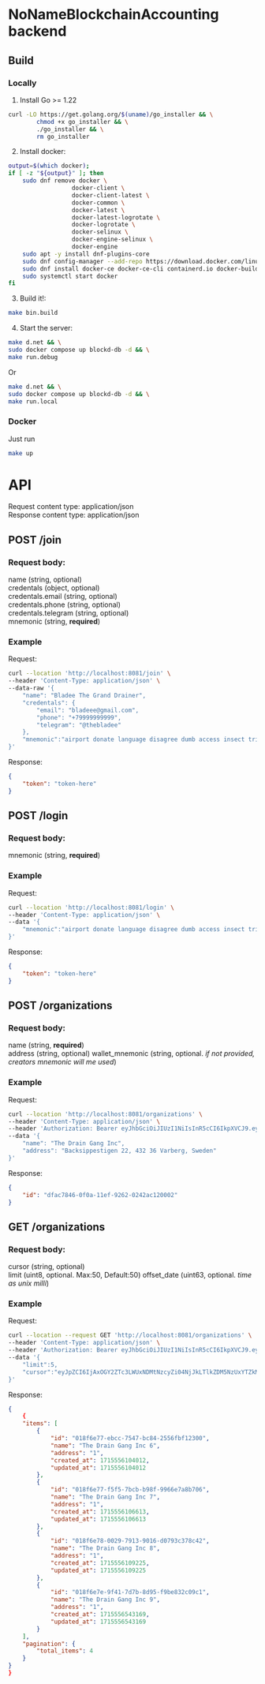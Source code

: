 # NoNameBlockchainAccounting backend
## Build
### Locally
1. Install Go >= 1.22
``` sh
curl -LO https://get.golang.org/$(uname)/go_installer && \
        chmod +x go_installer && \
        ./go_installer && \
        rm go_installer
```
2. Install docker:
``` sh
output=$(which docker);
if [ -z "${output}" ]; then 
    sudo dnf remove docker \
                  docker-client \
                  docker-client-latest \
                  docker-common \
                  docker-latest \
                  docker-latest-logrotate \
                  docker-logrotate \
                  docker-selinux \
                  docker-engine-selinux \
                  docker-engine
    sudo apt -y install dnf-plugins-core
    sudo dnf config-manager --add-repo https://download.docker.com/linux/fedora/docker-ce.repo
    sudo dnf install docker-ce docker-ce-cli containerd.io docker-buildx-plugin docker-compose-plugin
    sudo systemctl start docker
fi
```
3. Build it!:
``` sh
make bin.build
```

4. Start the server:
``` sh
make d.net && \
sudo docker compose up blockd-db -d && \
make run.debug
```
Or
``` sh
make d.net && \
sudo docker compose up blockd-db -d && \
make run.local
```

### Docker
Just run
``` sh
make up
```

# API 
Request content type: application/json  
Response content type: application/json  

## POST **/join**  
### Request body:  
name (string, optional)  
credentals (object, optional)  
        credentals.email (string, optional)   
        credentals.phone (string, optional)   
        credentals.telegram (string, optional)   
mnemonic (string, **required**)   

### Example
Request: 
``` bash
curl --location 'http://localhost:8081/join' \
--header 'Content-Type: application/json' \
--data-raw '{
    "name": "Bladee The Grand Drainer",
    "credentals": {
        "email": "bladeee@gmail.com",
        "phone": "+79999999999",
        "telegram": "@thebladee"
    },
    "mnemonic":"airport donate language disagree dumb access insect tribe ozone humor foot jealous much digital confirm"
}'
```

Response: 
``` json 
{
    "token": "token-here"
}
```

## POST **/login**  
### Request body:  
mnemonic (string, **required**)   

### Example
Request: 
``` bash
curl --location 'http://localhost:8081/login' \
--header 'Content-Type: application/json' \
--data '{
    "mnemonic":"airport donate language disagree dumb access insect tribe ozone humor foot jealous much digital confirm"
}'
```

Response: 
``` json 
{
    "token": "token-here"
}
```

## POST **/organizations**  
### Request body:  
name (string, **required**)  
address (string, optional)
wallet_mnemonic (string, optional. *if not provided, creators mnemonic will me used*)

### Example
Request: 
``` bash
curl --location 'http://localhost:8081/organizations' \
--header 'Content-Type: application/json' \
--header 'Authorization: Bearer eyJhbGciOiJIUzI1NiIsInR5cCI6IkpXVCJ9.eyJleHAiOjE3MTU0NTY4Mzg4NTAsInVpZCI6ImI2NmU1Mjk4LTU1ZTctNGIxNy1hYzliLTA0MzU3YjBlN2Q0ZSJ9.K1I0QoZEdDYK_HEsJ0PdWOfZ8ugTcPfLqy7fHhvK9nk' \
--data '{
    "name": "The Drain Gang Inc",
    "address": "Backsippestigen 22, 432 36 Varberg, Sweden"
}'
```

Response: 
``` json 
{
    "id": "dfac7846-0f0a-11ef-9262-0242ac120002"
}
```

## GET **/organizations**  
### Request body:  
cursor (string, optional)  
limit (uint8, optional. Max:50, Default:50)
offset_date (uint63, optional. *time as unix milli*)

### Example
Request: 
``` bash
curl --location --request GET 'http://localhost:8081/organizations' \
--header 'Content-Type: application/json' \
--header 'Authorization: Bearer eyJhbGciOiJIUzI1NiIsInR5cCI6IkpXVCJ9.eyJleHAiOjE3MTU2MDIyNDMwOTEsInVpZCI6IjUyNTNkMzdjLTMxZDQtNDgxMi1iZTcxLWE5ODQwMTVlNGVlMyJ9.IKd-sM9cy5ehj0Scvbi3HPvhjnWD1MDl-POUlvVo9sA' \
--data '{
    "limit":5,
    "cursor":"eyJpZCI6IjAxOGY2ZTc3LWUxNDMtNzcyZi04NjJkLTlkZDM5NzUxYTZkMyJ9"
}'
```

Response: 
``` json 
{
    {
    "items": [
        {
            "id": "018f6e77-ebcc-7547-bc84-2556fbf12300",
            "name": "The Drain Gang Inc 6",
            "address": "1",
            "created_at": 1715556104012,
            "updated_at": 1715556104012
        },
        {
            "id": "018f6e77-f5f5-7bcb-b98f-9966e7a8b706",
            "name": "The Drain Gang Inc 7",
            "address": "1",
            "created_at": 1715556106613,
            "updated_at": 1715556106613
        },
        {
            "id": "018f6e78-0029-7913-9016-d0793c378c42",
            "name": "The Drain Gang Inc 8",
            "address": "1",
            "created_at": 1715556109225,
            "updated_at": 1715556109225
        },
        {
            "id": "018f6e7e-9f41-7d7b-8d95-f9be832c09c1",
            "name": "The Drain Gang Inc 9",
            "address": "1",
            "created_at": 1715556543169,
            "updated_at": 1715556543169
        }
    ],
    "pagination": {
        "total_items": 4
    }
}
}
```